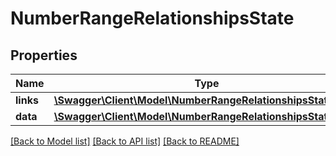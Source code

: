 # NumberRangeRelationshipsState

## Properties
Name | Type | Description | Notes
------------ | ------------- | ------------- | -------------
**links** | [**\Swagger\Client\Model\NumberRangeRelationshipsStateLinks**](NumberRangeRelationshipsStateLinks.md) |  | [optional] 
**data** | [**\Swagger\Client\Model\NumberRangeRelationshipsStateData**](NumberRangeRelationshipsStateData.md) |  | [optional] 

[[Back to Model list]](../../README.md#documentation-for-models) [[Back to API list]](../../README.md#documentation-for-api-endpoints) [[Back to README]](../../README.md)

